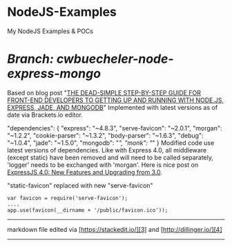 **NodeJS-Examples**
===============

My NodeJS Examples & POCs

***Branch: cwbuecheler-node-express-mongo***
===========================================
Based on blog post "[THE DEAD-SIMPLE STEP-BY-STEP GUIDE FOR FRONT-END DEVELOPERS TO GETTING UP AND RUNNING WITH NODE.JS, EXPRESS, JADE, AND MONGODB][1]"  Implemented with latest versions as of date via Brackets.io editor.

 "dependencies": {
    "express": "~4.8.3",
    "serve-favicon": "~2.0.1",
    "morgan": "~1.2.2",
    "cookie-parser": "~1.3.2",
    "body-parser": "~1.6.3",
    "debug": "~1.0.4",
    "jade": "~1.5.0",
    "mongodb": "*",
    "monk": "*"
  }
Modified code use latest versions of dependencies. Like with Express 4.0, all middleware (except static) have been removed and will need to be called separately, 'logger' needs to be exchanged with 'morgan'. Here is nice post on [ExpressJS 4.0: New Features and Upgrading from 3.0][2]. 

"static-favicon" replaced with new "serve-favicon"

    var favicon = require('serve-favicon');
    ....
    app.use(favicon(__dirname + '/public/favicon.ico'));

----------

markdown file edited via [https://stackedit.io/][3] and [http://dillinger.io/][4]

----------


  [1]: http://cwbuecheler.com/web/tutorials/2013/node-express-mongo/
  [2]: http://scotch.io/bar-talk/expressjs-4-0-new-features-and-upgrading-from-3-0
  [3]: https://stackedit.io/
  [4]: http://dillinger.io/
